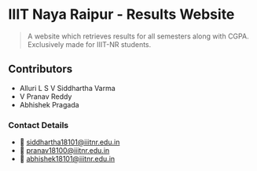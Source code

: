 # IIIT Naya Raipur - Results Website

> A website which retrieves results for all semesters along with CGPA. Exclusively made for  IIIT-NR students.

## Contributors

+ Alluri L S V Siddhartha Varma
+ V Pranav Reddy
+ Abhishek Pragada


### Contact Details

+ :email: siddhartha18101@iiitnr.edu.in
+ :email: pranav18100@iiitnr.edu.in
+ :email: abhishek18101@iiitnr.edu.in

